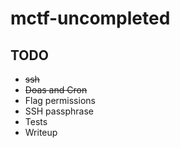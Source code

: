 # mctf-uncompleted 
## TODO
- ~~ssh~~
- ~~Doas and Cron~~
- Flag permissions 
- SSH passphrase 
- Tests
- Writeup
